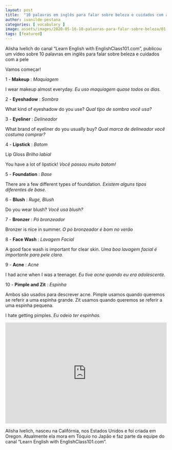 ```yaml
---
layout: post
title:  "10 palavras em inglês para falar sobre beleza e cuidados com a pele"
author: ivanilde-pestana
categories: [ vocabulary ]
image: assets/images/2020-05-16-10-palavras-para-falar-sobre-beleza/01.jpg
tags: [featured]
---
```


Alisha Ivelich do canal “Learn English with EnglishClass101.com”, publicou um vídeo sobre 10 palavras em inglês para falar sobre beleza e cuidados com a pele

Vamos começar!

1 - **<say-it>Makeup</say-it>**
: *Maquiagem*

<say-it>I wear makeup almost everyday.</say-it>
*Eu uso maquiagem quase todos os dias.* 


2 - **<say-it>Eyeshadow</say-it>**
: *Sombra*

<say-it>What kind of eyeshadow do you use?</say-it>
*Qual tipo de sombra você usa?* 


3 - **<say-it>Eyeliner</say-it>**
: *Delineador*

<say-it>What brand of eyeliner do you usually buy?</say-it>
*Qual marca de delineador você costuma comprar?*


4 - **<say-it>Lipstick</say-it>**
: *Batom*

<say-it>Lip Gloss</say-it> 
*Brilho labial*

<say-it>You have a lot of lipstick!</say-it>
*Você passou muito batom!*

5 - **<say-it>Foundation</say-it>**
: *Base*

<say-it>There are a few different types of foundation.</say-it>
*Existem alguns tipos diferentes de base.*


6 - **<say-it>Blush</say-it>**
: *Ruge, Blush*

<say-it>Do you wear blush?</say-it>
*Você usa blush?*


7 - **<say-it>Bronzer</say-it>**
: *Pó bronzeador*

<say-it>Bronzer is nice in summer.</say-it>
*O pó bronzeador é bom no verão*


8 - **<say-it>Face Wash</say-it>**
: *Lavagem Facial*

<say-it>A good face wash is important for clear skin.</say-it>
*Uma boa lavagem facial é importante para pele clara.*

9 - **<say-it>Acne</say-it>**
: *Acne*
 
<say-it>I had acne when I was a teenager.</say-it>
*Eu tive acne quando eu era adolescente.*


10 - **<say-it>Pimple and Zit</say-it>**
: *Espinha*

<p>Ambos são usados para descrever acne. <say-it>Pimple </say-it> usamos quando queremos se referir a uma espinha grande. <say-it>Zit</say-it> usamos quando queremos se referir a uma espinha pequena.</p>

<say-it>I hate getting pimples.</say-it>
*Eu odeio ter espinhas.*


<p><iframe style="width:100%;" height="315" src="https://www.youtube.com/embed/P49FC5ARhY0?rel=0&amp;showinfo=0" frameborder="0" allowfullscreen></iframe></p>

Alisha Ivelich, nasceu na Califórnia, nos Estados Unidos e foi criada em Oregon. Atualmente ela mora em Tóquio no Japão e faz parte da equipe do canal “Learn English with EnglishClass101.com”.


